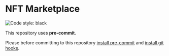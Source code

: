 # NFT Marketplace

<img alt="Code style: black" src="https://img.shields.io/badge/code%20style-black-000000.svg?style=plastic"></a>

This repository uses **pre-commit**.

Please before committing to this repository [install pre-commit](https://pre-commit.com/#installation/) and [install git hooks](https://pre-commit.com/#3-install-the-git-hook-scripts).
